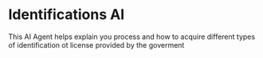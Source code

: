 # Identifications AI
This AI Agent helps explain you process and how to acquire different types of identification ot license provided by the goverment